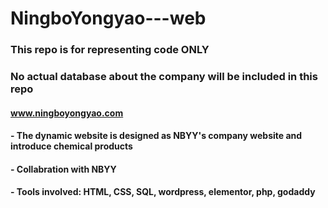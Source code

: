 # NingboYongyao---web

### This repo is for representing code ONLY
### No actual database about the company will be included in this repo

#### www.ningboyongyao.com


#### - The dynamic website is designed as NBYY's company website and introduce chemical products
#### - Collabration with NBYY
#### - Tools involved: HTML, CSS, SQL, wordpress, elementor, php, godaddy
